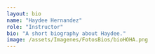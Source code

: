 ```yaml
---
layout: bio
name: "Haydee Hernandez"
role: "Instructor"
bio: "A short biography about Haydee."
image: /assets/Imagenes/FotosBios/bioHOHA.png
---
```

